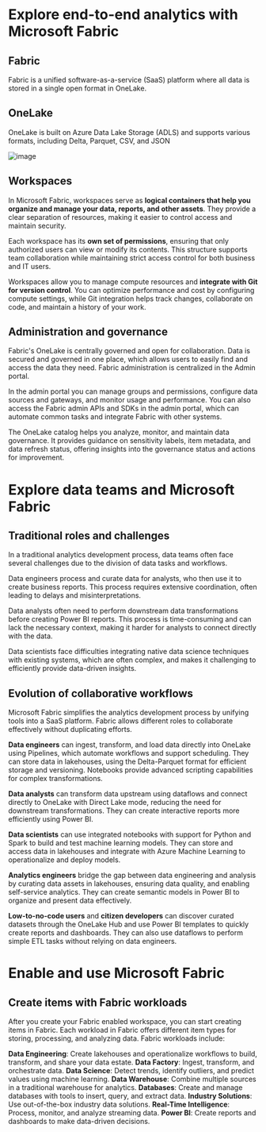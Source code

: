 # Explore end-to-end analytics with Microsoft Fabric

## Fabric 
Fabric is a unified software-as-a-service (SaaS) platform where all data is stored in a single open format in OneLake.

## OneLake 
OneLake is built on Azure Data Lake Storage (ADLS) and supports various formats, including Delta, Parquet, CSV, and JSON

![image](https://github.com/user-attachments/assets/32a3e917-0a40-4516-a43e-7e3a6c2b9eb9)

## Workspaces

In Microsoft Fabric, workspaces serve as **logical containers that help you organize and manage your data, reports, and other assets**. They provide a clear separation of resources, making it easier to control access and maintain security.

Each workspace has its **own set of permissions**, ensuring that only authorized users can view or modify its contents. This structure supports team collaboration while maintaining strict access control for both business and IT users.

Workspaces allow you to manage compute resources and **integrate with Git for version control**. You can optimize performance and cost by configuring compute settings, while Git integration helps track changes, collaborate on code, and maintain a history of your work.

## Administration and governance
Fabric's OneLake is centrally governed and open for collaboration. Data is secured and governed in one place, which allows users to easily find and access the data they need. Fabric administration is centralized in the Admin portal.

In the admin portal you can manage groups and permissions, configure data sources and gateways, and monitor usage and performance. You can also access the Fabric admin APIs and SDKs in the admin portal, which can automate common tasks and integrate Fabric with other systems.

The OneLake catalog helps you analyze, monitor, and maintain data governance. It provides guidance on sensitivity labels, item metadata, and data refresh status, offering insights into the governance status and actions for improvement.

# Explore data teams and Microsoft Fabric 

## Traditional roles and challenges 
In a traditional analytics development process, data teams often face several challenges due to the division of data tasks and workflows.

Data engineers process and curate data for analysts, who then use it to create business reports. This process requires extensive coordination, often leading to delays and misinterpretations.

Data analysts often need to perform downstream data transformations before creating Power BI reports. This process is time-consuming and can lack the necessary context, making it harder for analysts to connect directly with the data.

Data scientists face difficulties integrating native data science techniques with existing systems, which are often complex, and makes it challenging to efficiently provide data-driven insights.

## Evolution of collaborative workflows
Microsoft Fabric simplifies the analytics development process by unifying tools into a SaaS platform. Fabric allows different roles to collaborate effectively without duplicating efforts.

**Data engineers** can ingest, transform, and load data directly into OneLake using Pipelines, which automate workflows and support scheduling. They can store data in lakehouses, using the Delta-Parquet format for efficient storage and versioning. Notebooks provide advanced scripting capabilities for complex transformations.

**Data analysts** can transform data upstream using dataflows and connect directly to OneLake with Direct Lake mode, reducing the need for downstream transformations. They can create interactive reports more efficiently using Power BI.

**Data scientists** can use integrated notebooks with support for Python and Spark to build and test machine learning models. They can store and access data in lakehouses and integrate with Azure Machine Learning to operationalize and deploy models.

**Analytics engineers** bridge the gap between data engineering and analysis by curating data assets in lakehouses, ensuring data quality, and enabling self-service analytics. They can create semantic models in Power BI to organize and present data effectively.

**Low-to-no-code users** and **citizen developers** can discover curated datasets through the OneLake Hub and use Power BI templates to quickly create reports and dashboards. They can also use dataflows to perform simple ETL tasks without relying on data engineers.

# Enable and use Microsoft Fabric

## Create items with Fabric workloads
After you create your Fabric enabled workspace, you can start creating items in Fabric. Each workload in Fabric offers different item types for storing, processing, and analyzing data. Fabric workloads include:

**Data Engineering**: Create lakehouses and operationalize workflows to build, transform, and share your data estate.
**Data Factory**: Ingest, transform, and orchestrate data.
**Data Science**: Detect trends, identify outliers, and predict values using machine learning.
**Data Warehouse**: Combine multiple sources in a traditional warehouse for analytics.
**Databases**: Create and manage databases with tools to insert, query, and extract data.
**Industry Solutions**: Use out-of-the-box industry data solutions.
**Real-Time Intelligence**: Process, monitor, and analyze streaming data.
**Power BI**: Create reports and dashboards to make data-driven decisions.
